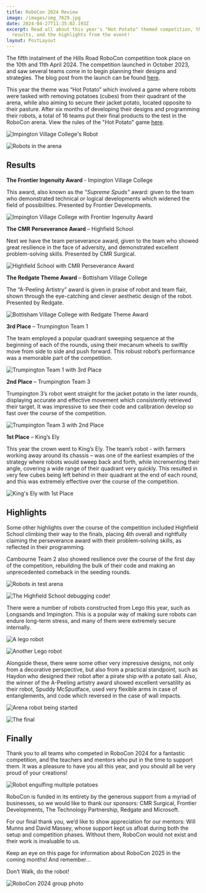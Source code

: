 ```yaml
---
title: RoboCon 2024 Review
image: /images/img_7629.jpg
date: 2024-04-27T11:35:02.193Z
excerpt: Read all about this year's "Hot Potato" themed competition, the
  results, and the highlights from the event!
layout: PostLayout
---
```

The fifth instalment of the Hills Road RoboCon competition took place on the 10th and 11th April 2024. The competition launched in October 2023, and saw several teams come in to begin planning their designs and strategies. The blog post from the launch can be found [here](https://www.robocon.uk/blog/https://www.robocon.uk/blog/robocon-2024-kick-off-1.html).

This year the theme was “Hot Potato” which involved a game where robots were tasked with removing potatoes (cubes) from their quadrant of the arena, while also aiming to secure their jacket potato, located opposite to their pasture. After six months of developing their designs and programming their robots, a total of 16 teams put their final products to the test in the RoboCon arena. View the rules of the "Hot Potato" game [here](https://www.robocon.uk/rulebook.pdf).

![](/images/img_7514.jpg "Impington Village College's Robot")



![](/images/img_7580.jpg "Robots in the arena")

## Results

**The Frontier Ingenuity Award** - Impington Village College

This award, also known as the *“Supreme Spuds”* award: given to the team who demonstrated technical or logical developments which widened the field of possibilities. Presented by Frontier Developments. 

![](/images/img_7654.jpg "Impington Village College with Frontier Ingenuity Award")

**The CMR Perseverance Award** – Highfield School

Next we have the team perseverance award, given to the team who showed great resilience in the face of adversity, and demonstrated excellent problem-solving skills. Presented by CMR Surgical. 

![](/images/img_7645.jpg "Highfield School with CMR Perseverance Award")

**The Redgate Theme Award** – Bottisham Village College

The “A-Peeling Artistry” award is given in praise of robot and team flair, shown through the eye-catching and clever aesthetic design of the robot. Presented by Redgate.

![](/images/img_7649.jpg "Bottisham Village College with Redgate Theme Award")

**3rd Place** – Trumpington Team 1

The team employed a popular quadrant sweeping sequence at the beginning of each of the rounds, using their mecanum wheels to swiftly move from side to side and push forward. This robust robot’s performance was a memorable part of the competition. 

![](/images/img_7662.jpg "Trumpington Team 1 with 3rd Place")

**2nd Place** – Trumpington Team 3

Trumpington 3’s robot went straight for the jacket potato in the later rounds, displaying accurate and effective movement which consistently retrieved their target. It was impressive to see their code and calibration develop so fast over the course of the competition. 

![](/images/img_7666.jpg "Trumpington Team 3 with 2nd Place")

**1st Place** – King’s Ely

This year the crown went to King’s Ely. The team’s robot - with farmers working away around its chassis – was one of the earliest examples of the strategy where robots would sweep back and forth, while incrementing their angle, covering a wide range of their quadrant very quickly. This resulted in very few cubes being left behind in their quadrant at the end of each round, and this was extremely effective over the course of the competition. 

![](/images/img_7672.jpg "King's Ely with 1st Place")

## H﻿ighlights

Some other highlights over the course of the competition included Highfield School climbing their way to the finals, placing 4th overall and rightfully claiming the perseverance award with their problem-solving skills, as reflected in their programming.

Cambourne Team 2 also showed resilience over the course of the first day of the competition, rebuilding the bulk of their code and making an unprecedented comeback in the seeding rounds.

![](/images/img_7364.jpg "Robots in test arena")

![](/images/img_7388.jpg "The Highfield School debugging code!")

There were a number of robots constructed from Lego this year, such as Longsands and Impington. This is a popular way of making sure robots can endure long-term stress, and many of them were extremely secure internally. 

![](/images/img_7472.jpg "A lego robot")

![](/images/img_7378.jpg "Another Lego robot")

Alongside these, there were some other very impressive designs, not only from a decorative perspective, but also from a practical standpoint, such as Haydon who designed their robot after a pirate ship with a potato sail. Also, the winner of the A-Peeling artistry award showed excellent versatility as their robot, Spuddy McSpudface, used very flexible arms in case of entanglements, and code which reversed in the case of wall impacts.

![](/images/img_7442.jpg "Arena robot being started")

![](/images/img_7478.jpg "The final")

## F﻿inally

Thank you to all teams who competed in RoboCon 2024 for a fantastic competition, and the teachers and mentors who put in the time to support them. It was a pleasure to have you all this year, and you should all be very proud of your creations!

![](/images/img_7509.jpg "Robot engulfing multiple potatoes")

RoboCon is funded in its entirety by the generous support from a myriad of businesses, so we would like to thank our sponsors: CMR Surgical, Frontier Developments, The Technology Partnership, Redgate and Microsoft. 

For our final thank you, we’d like to show appreciation for our mentors: Will Munns and David Massey, whose support kept us afloat during both the setup and competition phases. Without them, RoboCon would not exist and their work is invaluable to us.

Keep an eye on this page for information about RoboCon 2025 in the coming months! And remember…

Don’t Walk, do the robot!

![](/images/img_7629.jpg "RoboCon 2024 group photo")